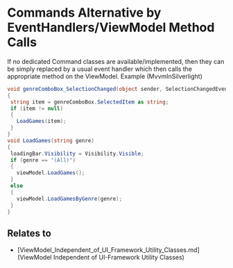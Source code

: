 # Commands Alternative by EventHandlers/ViewModel Method Calls

If no dedicated Command classes are available/implemented, then they can be simply replaced by a usual event handler which then calls the appropriate method on the ViewModel.
Example (MvvmInSilverlight)
```cs
void genreComboBox_SelectionChanged(object sender, SelectionChangedEventArgs e)
{
 string item = genreComboBox.SelectedItem as string;
 if (item != null)
 {
   LoadGames(item);
 }
}
void LoadGames(string genre)
{
 loadingBar.Visibility = Visibility.Visible;
 if (genre == "(All)")
 {
   viewModel.LoadGames();
 }
 else
 {
   viewModel.LoadGamesByGenre(genre);
 }
}
```


## Relates to

* [ViewModel_Independent_of_UI_Framework_Utility_Classes.md](ViewModel Independent of UI-Framework Utility Classes)
